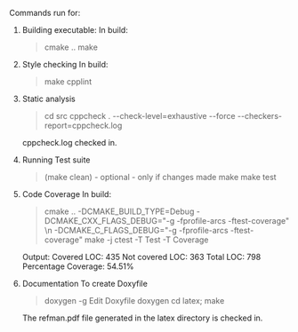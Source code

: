 Commands run for:

1. Building executable: 
   In build:
   > cmake .. 
   > make 

2. Style checking
   In build:
   > make cpplint 

3. Static analysis 
   > cd src
   > cppcheck . --check-level=exhaustive --force --checkers-report=cppcheck.log

    cppcheck.log checked in.

4. Running Test suite
   > (make clean) - optional - only if changes made
   > make 
   > make test

5. Code Coverage
   In build:
   > cmake .. -DCMAKE_BUILD_TYPE=Debug -DCMAKE_CXX_FLAGS_DEBUG="-g -fprofile-arcs -ftest-coverage" \\n    -DCMAKE_C_FLAGS_DEBUG="-g -fprofile-arcs -ftest-coverage"
   > make -j
   > ctest -T Test -T Coverage

   Output:
   	Covered LOC:         435
	Not covered LOC:     363
	Total LOC:           798
	Percentage Coverage: 54.51%

5. Documentation
   To create Doxyfile
   > doxygen -g
   Edit Doxyfile
   > doxygen
   > cd latex; make

   The refman.pdf file generated in the latex directory is checked in.

